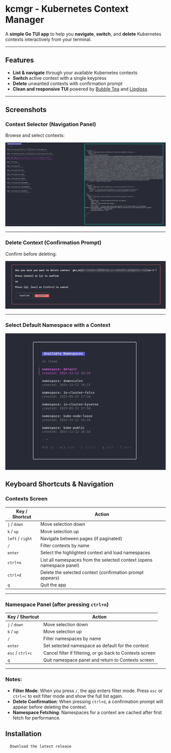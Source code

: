 # kcmgr - Kubernetes Context Manager

A **simple Go TUI app** to help you **navigate**, **switch**, and **delete** Kubernetes contexts interactively from your terminal.

---

## Features

- **List & navigate** through your available Kubernetes contexts
- **Switch** active context with a single keypress
- **Delete** unwanted contexts with confirmation prompt
- **Clean and responsive TUI** powered by [Bubble Tea](https://github.com/charmbracelet/bubbletea) and [Lipgloss](https://github.com/charmbracelet/lipgloss)

---

## Screenshots

### Context Selector (Navigation Panel)

Browse and select contexts:

![Context Selector](./assets/new-screen-kc.png)

---

### Delete Context (Confirmation Prompt)

Confirm before deleting:

![Delete Context](./assets/delete-context-kc.png)

---

### Select Default Namespace with a Context

![Select Default namespace](./assets/namespaces-kc.png)

## Keyboard Shortcuts & Navigation

### Contexts Screen

| Key / Shortcut   | Action                                                                |
| ---------------- | --------------------------------------------------------------------- |
| `j` / `down`     | Move selection down                                                   |
| `k` / `up`       | Move selection up                                                     |
| `left` / `right` | Navigate between pages (if paginated)                                 |
| `/`              | Filter contexts by name                                               |
| `enter`          | Select the highlighted context and load namespaces                    |
| `ctrl+n`         | List all namespaces from the selected context (opens namespace panel) |
| `ctrl+d`         | Delete the selected context (confirmation prompt appears)             |
| `q`              | Quit the app                                                          |

---

### Namespace Panel (after pressing `ctrl+n`)

| Key / Shortcut   | Action                                                    |
| ---------------- | --------------------------------------------------------- |
| `j` / `down`     | Move selection down                                       |
| `k` / `up`       | Move selection up                                         |
| `/`              | Filter namespaces by name                                 |
| `enter`          | Set selected namespace as default for the context         |
| `esc` / `ctrl+c` | Cancel filter if filtering, or go back to Contexts screen |
| `q`              | Quit namespace panel and return to Contexts screen        |

---

### Notes:

- **Filter Mode**: When you press `/`, the app enters filter mode. Press `esc` or `ctrl+c` to exit filter mode and show the full list again.
- **Delete Confirmation**: When pressing `ctrl+d`, a confirmation prompt will appear before deleting the context.
- **Namespace Fetching**: Namespaces for a context are cached after first fetch for performance.

## Installation

```bash
  Download the latest release
```
